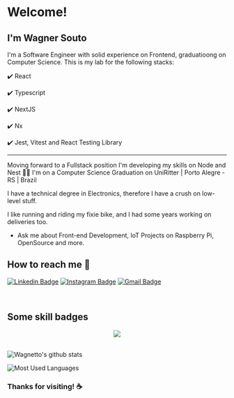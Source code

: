 

# Welcome!
## I'm Wagner Souto

I'm a Software Engineer with solid experience on Frontend, graduatioong on Computer Science. This is my lab for the following stacks:

✔️ React

✔️ Typescript

✔️ NextJS

✔️ Nx

✔️ Jest, Vitest and React Testing Library

- - -

Moving forward to a Fullstack position I'm developing my skills on Node and Nest
👨‍🎓
I'm on a Computer Science Graduation on UniRitter | Porto Alegre - RS | Brazil

I have a technical degree in Electronics, therefore I have a crush on low-level stuff. 

I like running and riding my fixie bike, and I had some years working on deliveries too.

- Ask me about Front-end Development, IoT Projects on Raspberry Pi,  OpenSource and more.


## How to reach me :dart:
<!--
[Beacons](https://beacons.ai/wagnetto)
-->


[![Linkedin Badge](https://img.shields.io/badge/-LinkedIn-blue?style=flat-square&logo=Linkedin&logoColor=white&link=https://www.linkedin.com/in/souto-wagner/)](https://www.linkedin.com/in/souto-wagner/)
[![Instagram Badge](https://img.shields.io/badge/Instagram-E4405F?style=flat-square&logo=instagram&logoColor=white&link=https://www.instagram.com/soutonofront/)](https://www.instagram.com/soutonofront/)
[![Gmail Badge](https://img.shields.io/badge/-Gmail-c14438?style=flat-square&logo=Gmail&logoColor=white&link=mailto:wagnerssouto@gmail.com)](mailto:wagnerssouto@gmail.com)
<!--
[![Whatsapp Badge](https://img.shields.io/badge/-Whatsapp-4CA143?style=flat-square&labelColor=4CA143&logo=whatsapp&logoColor=white&link=https://api.whatsapp.com/send?phone=5551991337149&text=Hello!)](https://api.whatsapp.com/send?phone=5551991337149&text=Hello!)
-->


<br>

## Some skill badges
<div align="center" >
  <a href="https://skillicons.dev"   >
    <img src="https://skillicons.dev/icons?i=react,next,typescript,javascript,jest,git,styledcomponents,tailwind,sass,css,html,vscode,nodejs,nest,docker,figma,github,linux,postman,vercel,vite" />
  </a>
  <br />

</div>

<br />

![Wagnetto's github stats](https://github-readme-stats.vercel.app/api?username=Wagnetto&show_icons=true&count_private=true&theme=radical)

![Most Used Languages](https://github-readme-stats.vercel.app/api/top-langs/?username=Wagnetto&layout=compact&langs_count=7&theme=dracula)



### Thanks for visiting! ☕
